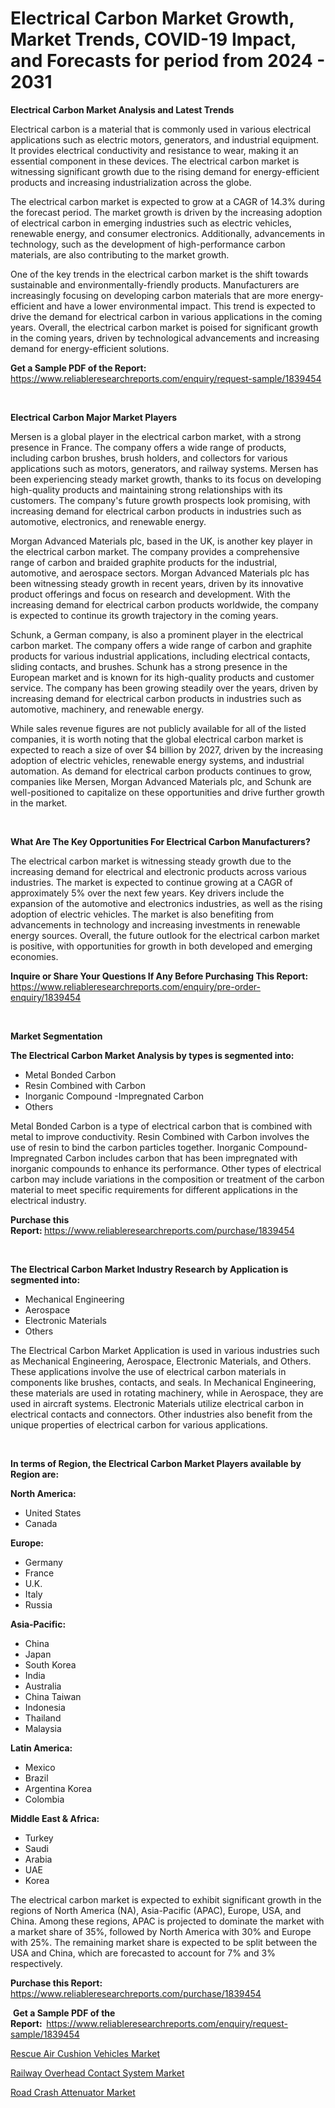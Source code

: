 <p><h1>Electrical Carbon Market Growth, Market Trends, COVID-19 Impact, and Forecasts for period from 2024 - 2031</h1></p><p><strong>Electrical Carbon Market Analysis and Latest Trends</strong></p>
<p><p>Electrical carbon is a material that is commonly used in various electrical applications such as electric motors, generators, and industrial equipment. It provides electrical conductivity and resistance to wear, making it an essential component in these devices. The electrical carbon market is witnessing significant growth due to the rising demand for energy-efficient products and increasing industrialization across the globe.</p><p>The electrical carbon market is expected to grow at a CAGR of 14.3% during the forecast period. The market growth is driven by the increasing adoption of electrical carbon in emerging industries such as electric vehicles, renewable energy, and consumer electronics. Additionally, advancements in technology, such as the development of high-performance carbon materials, are also contributing to the market growth.</p><p>One of the key trends in the electrical carbon market is the shift towards sustainable and environmentally-friendly products. Manufacturers are increasingly focusing on developing carbon materials that are more energy-efficient and have a lower environmental impact. This trend is expected to drive the demand for electrical carbon in various applications in the coming years. Overall, the electrical carbon market is poised for significant growth in the coming years, driven by technological advancements and increasing demand for energy-efficient solutions.</p></p>
<p><strong>Get a Sample PDF of the Report:&nbsp;</strong> <a href="https://www.reliableresearchreports.com/enquiry/request-sample/1839454">https://www.reliableresearchreports.com/enquiry/request-sample/1839454</a></p>
<p>&nbsp;</p>
<p><strong>Electrical Carbon Major Market Players</strong></p>
<p><p>Mersen is a global player in the electrical carbon market, with a strong presence in France. The company offers a wide range of products, including carbon brushes, brush holders, and collectors for various applications such as motors, generators, and railway systems. Mersen has been experiencing steady market growth, thanks to its focus on developing high-quality products and maintaining strong relationships with its customers. The company's future growth prospects look promising, with increasing demand for electrical carbon products in industries such as automotive, electronics, and renewable energy.</p><p>Morgan Advanced Materials plc, based in the UK, is another key player in the electrical carbon market. The company provides a comprehensive range of carbon and braided graphite products for the industrial, automotive, and aerospace sectors. Morgan Advanced Materials plc has been witnessing steady growth in recent years, driven by its innovative product offerings and focus on research and development. With the increasing demand for electrical carbon products worldwide, the company is expected to continue its growth trajectory in the coming years.</p><p>Schunk, a German company, is also a prominent player in the electrical carbon market. The company offers a wide range of carbon and graphite products for various industrial applications, including electrical contacts, sliding contacts, and brushes. Schunk has a strong presence in the European market and is known for its high-quality products and customer service. The company has been growing steadily over the years, driven by increasing demand for electrical carbon products in industries such as automotive, machinery, and renewable energy.</p><p>While sales revenue figures are not publicly available for all of the listed companies, it is worth noting that the global electrical carbon market is expected to reach a size of over $4 billion by 2027, driven by the increasing adoption of electric vehicles, renewable energy systems, and industrial automation. As demand for electrical carbon products continues to grow, companies like Mersen, Morgan Advanced Materials plc, and Schunk are well-positioned to capitalize on these opportunities and drive further growth in the market.</p></p>
<p>&nbsp;</p>
<p><strong>What Are The Key Opportunities For Electrical Carbon Manufacturers?</strong></p>
<p><p>The electrical carbon market is witnessing steady growth due to the increasing demand for electrical and electronic products across various industries. The market is expected to continue growing at a CAGR of approximately 5% over the next few years. Key drivers include the expansion of the automotive and electronics industries, as well as the rising adoption of electric vehicles. The market is also benefiting from advancements in technology and increasing investments in renewable energy sources. Overall, the future outlook for the electrical carbon market is positive, with opportunities for growth in both developed and emerging economies.</p></p>
<p><strong>Inquire or Share Your Questions If Any Before Purchasing This Report:</strong> <a href="https://www.reliableresearchreports.com/enquiry/pre-order-enquiry/1839454">https://www.reliableresearchreports.com/enquiry/pre-order-enquiry/1839454</a></p>
<p>&nbsp;</p>
<p><strong>Market Segmentation</strong></p>
<p><strong>The Electrical Carbon Market Analysis by types is segmented into:</strong></p>
<p><ul><li>Metal Bonded Carbon</li><li>Resin Combined with Carbon</li><li>Inorganic Compound -Impregnated Carbon</li><li>Others</li></ul></p>
<p><p>Metal Bonded Carbon is a type of electrical carbon that is combined with metal to improve conductivity. Resin Combined with Carbon involves the use of resin to bind the carbon particles together. Inorganic Compound-Impregnated Carbon includes carbon that has been impregnated with inorganic compounds to enhance its performance. Other types of electrical carbon may include variations in the composition or treatment of the carbon material to meet specific requirements for different applications in the electrical industry.</p></p>
<p><strong>Purchase this Report:&nbsp;</strong><a href="https://www.reliableresearchreports.com/purchase/1839454">https://www.reliableresearchreports.com/purchase/1839454</a></p>
<p>&nbsp;</p>
<p><strong>The Electrical Carbon Market Industry Research by Application is segmented into:</strong></p>
<p><ul><li>Mechanical Engineering</li><li>Aerospace</li><li>Electronic Materials</li><li>Others</li></ul></p>
<p><p>The Electrical Carbon Market Application is used in various industries such as Mechanical Engineering, Aerospace, Electronic Materials, and Others. These applications involve the use of electrical carbon materials in components like brushes, contacts, and seals. In Mechanical Engineering, these materials are used in rotating machinery, while in Aerospace, they are used in aircraft systems. Electronic Materials utilize electrical carbon in electrical contacts and connectors. Other industries also benefit from the unique properties of electrical carbon for various applications.</p></p>
<p>&nbsp;</p>
<p><strong>In terms of Region, the Electrical Carbon Market Players available by Region are:</strong></p>
<p>
    <p> <strong> North America: </strong>
        <ul>
            <li>United States</li>
            <li>Canada</li>
        </ul>
        </p> 
    <p> <strong> Europe: </strong>
        <ul>
            <li>Germany</li>
            <li>France</li>
            <li>U.K.</li>
            <li>Italy</li>
            <li>Russia</li>
        </ul>
        </p> 
    <p> <strong> Asia-Pacific: </strong>
        <ul>
            <li>China</li>
            <li>Japan</li>
            <li>South Korea</li>
            <li>India</li>
            <li>Australia</li>
            <li>China Taiwan</li>
            <li>Indonesia</li>
            <li>Thailand</li>
            <li>Malaysia</li>
        </ul>
        </p> 
    <p> <strong> Latin America: </strong>
        <ul>
            <li>Mexico</li>
            <li>Brazil</li>
            <li>Argentina Korea</li>
            <li>Colombia</li>
        </ul>
        </p> 
    <p> <strong> Middle East & Africa: </strong>
        <ul>
            <li>Turkey</li>
            <li>Saudi</li>
            <li>Arabia</li>
            <li>UAE</li>
            <li>Korea</li>
        </ul>
    </p>
    </p>
<p><p>The electrical carbon market is expected to exhibit significant growth in the regions of North America (NA), Asia-Pacific (APAC), Europe, USA, and China. Among these regions, APAC is projected to dominate the market with a market share of 35%, followed by North America with 30% and Europe with 25%. The remaining market share is expected to be split between the USA and China, which are forecasted to account for 7% and 3% respectively.</p></p>
<p><strong>Purchase this Report: </strong><a href="https://www.reliableresearchreports.com/purchase/1839454">https://www.reliableresearchreports.com/purchase/1839454</a></p>
<p>&nbsp;<strong>Get a Sample PDF of the Report:&nbsp;&nbsp;</strong><a href="https://www.reliableresearchreports.com/enquiry/request-sample/1839454">https://www.reliableresearchreports.com/enquiry/request-sample/1839454</a></p>
<p><strong></strong></p>
<p><p><a href="https://view.publitas.com/reportprime-1/rescue-air-cushion-vehicles-market-with-the-goal-of-estimating-the-market-size-and-future-growth-potential-of-various-market-segments-based-on-component-applications-end-user-and-region/">Rescue Air Cushion Vehicles Market</a></p><p><a href="https://view.publitas.com/reportprime-1/railway-overhead-contact-system-market-analysis-examines-its-scope-on-growth-opportunities-and-forecasted-trends-spanning-from-2024-to-2031/">Railway Overhead Contact System Market</a></p><p><a href="https://view.publitas.com/reportprime-1/road-crash-attenuator-market-size-global-industry-overview-market-segmentation-and-forecast-2024-to-2031/">Road Crash Attenuator Market</a></p></p>